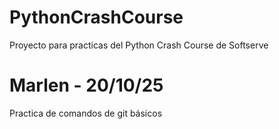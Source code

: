 # PythonCrashCourse
Proyecto para practicas del Python Crash Course de Softserve

# Marlen - 20/10/25
Practica de comandos de git básicos
